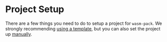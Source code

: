 # Project Setup

There are a few things you need to do to setup a project for `wasm-pack`.
We strongly recommending [using a template], but you can also set the project
up [manually].

[using a template]: ./using-a-template.html
[manually]: ./manual-setup.html
